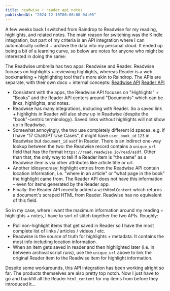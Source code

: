 ```yaml
---
title: readwise + reader api notes
publishedAt: "2024-12-10T00:00:00-04:00"
---
```


A few weeks back I switched from Raindrop to Readwise for my reading, highlights, and related notes. The main reason for
switching was the Kindle integration, but part of my criteria is an API integration where I can automatically collect +
archive the data into my personal cloud. It ended up being a bit of a learning curve, so below are notes for anyone
who might be interested in doing the same:

The Readwise umbrella has two apps: Readwise and Reader. Readwise focuses on highlights + reviewing highlights, whereas
Reader is a web bookmarking + highlighting tool that's more akin to Raindrop. The APIs are separate, with their own
docs + internal concepts: [Readwise API](https://readwise.io/api_deets) [Reader API](https://readwise.io/reader_api)

- Consistent with the apps, the Readwise API focuses on "Highlights" + "Books" and the Reader API centers around
  "Documents" which can be links, highlights, and notes.
- Readwise has many integrations, including with Reader. So a saved link + highlights in Reader will also show up in
  Readwise (despite the "book"-centric terminology). Saved links without highlights will not show up in Readwise.
- Somewhat annoyingly, the two use completely different id spaces. e.g. if I have "17 ChatGPT Use Cases", it might have
  `user_book_id` `123` in Readwise but `document_id` `asdf` in Reader. There is an indirect one-way lookup between the
  two: the Readwise record contains a `unique_url` field that has the format `https://read.readwise.io/read/asdf`. Other
  than that, the only way to tell if a Reader item is "the same" as a Readwise item is via other attributes like article
  title or url.
- Another idiosyncrasy: highlight entries from the Readwise API contain location information, i.e. "where in an article"
  or "what page in the book" the highlight came from. The Reader API does not have this information – even for items
  generated by the Reader app.
- Finally: the Reader API recently added a `withHtmlContent` which returns a document's scraped HTML from Reader.
  Readwise has no equivalent of this field.

So in my case, where I want the maximum information around my reading + highlights + notes, I have to sort of stitch
together the two APIs. Roughly:

- Pull non-highlight items that get saved in Reader so I have the most complete list of links / articles / videos / etc.
- Readwise is the source of truth for highlights + metadata. It contains the most info including location information.
- When an item gets saved in reader and then highlighted later (i.e. in between archival script runs), use the
  `unique_url` above to link the original Reader item to the Readwise item for highlight information.

Despite some workarounds, this API integration has been working alright so far. The products themselves are also pretty
top notch. Now I just have to go and backfill all the Reader `html_content` for my items from before they introduced
it...
